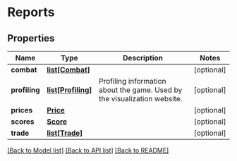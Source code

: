 # Reports

## Properties
Name | Type | Description | Notes
------------ | ------------- | ------------- | -------------
**combat** | [**list[Combat]**](Combat.md) |  | [optional] 
**profiling** | [**list[Profiling]**](Profiling.md) | Profiling information about the game. Used by the visualization website. | [optional] 
**prices** | [**Price**](Price.md) |  | [optional] 
**scores** | [**Score**](Score.md) |  | [optional] 
**trade** | [**list[Trade]**](Trade.md) |  | [optional] 

[[Back to Model list]](../README.md#documentation-for-models) [[Back to API list]](../README.md#documentation-for-api-endpoints) [[Back to README]](../README.md)

